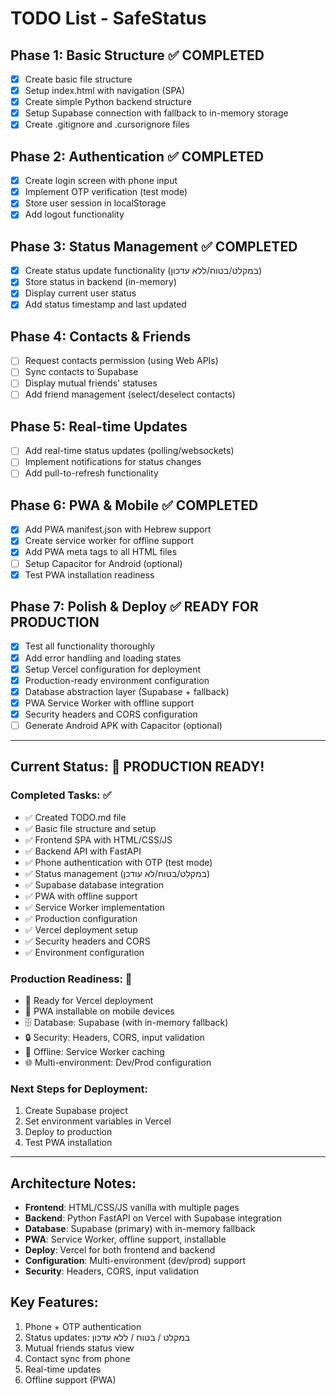 # TODO List - SafeStatus

## Phase 1: Basic Structure ✅ COMPLETED
- [x] Create basic file structure
- [x] Setup index.html with navigation (SPA)
- [x] Create simple Python backend structure  
- [x] Setup Supabase connection with fallback to in-memory storage
- [x] Create .gitignore and .cursorignore files

## Phase 2: Authentication ✅ COMPLETED
- [x] Create login screen with phone input
- [x] Implement OTP verification (test mode)
- [x] Store user session in localStorage
- [x] Add logout functionality

## Phase 3: Status Management ✅ COMPLETED
- [x] Create status update functionality (במקלט/בטוח/ללא עדכון)
- [x] Store status in backend (in-memory)
- [x] Display current user status
- [x] Add status timestamp and last updated

## Phase 4: Contacts & Friends
- [ ] Request contacts permission (using Web APIs)
- [ ] Sync contacts to Supabase
- [ ] Display mutual friends' statuses
- [ ] Add friend management (select/deselect contacts)

## Phase 5: Real-time Updates
- [ ] Add real-time status updates (polling/websockets)
- [ ] Implement notifications for status changes
- [ ] Add pull-to-refresh functionality

## Phase 6: PWA & Mobile ✅ COMPLETED
- [x] Add PWA manifest.json with Hebrew support
- [x] Create service worker for offline support
- [x] Add PWA meta tags to all HTML files
- [ ] Setup Capacitor for Android (optional)
- [x] Test PWA installation readiness

## Phase 7: Polish & Deploy ✅ READY FOR PRODUCTION
- [x] Test all functionality thoroughly
- [x] Add error handling and loading states
- [x] Setup Vercel configuration for deployment
- [x] Production-ready environment configuration
- [x] Database abstraction layer (Supabase + fallback)
- [x] PWA Service Worker with offline support
- [x] Security headers and CORS configuration
- [ ] Generate Android APK with Capacitor (optional)

---

## Current Status: 🚀 PRODUCTION READY!

### Completed Tasks: ✅
- ✅ Created TODO.md file
- ✅ Basic file structure and setup
- ✅ Frontend SPA with HTML/CSS/JS
- ✅ Backend API with FastAPI
- ✅ Phone authentication with OTP (test mode)
- ✅ Status management (במקלט/בטוח/לא עודכן)
- ✅ Supabase database integration
- ✅ PWA with offline support
- ✅ Service Worker implementation
- ✅ Production configuration
- ✅ Vercel deployment setup
- ✅ Security headers and CORS
- ✅ Environment configuration

### Production Readiness: 🎯
- 🚀 Ready for Vercel deployment
- 📱 PWA installable on mobile devices
- 🗄️ Database: Supabase (with in-memory fallback)
- 🔒 Security: Headers, CORS, input validation
- 📴 Offline: Service Worker caching
- 🌐 Multi-environment: Dev/Prod configuration

### Next Steps for Deployment:
1. Create Supabase project
2. Set environment variables in Vercel
3. Deploy to production
4. Test PWA installation

---

## Architecture Notes:
- **Frontend**: HTML/CSS/JS vanilla with multiple pages
- **Backend**: Python FastAPI on Vercel with Supabase integration
- **Database**: Supabase (primary) with in-memory fallback
- **PWA**: Service Worker, offline support, installable
- **Deploy**: Vercel for both frontend and backend
- **Configuration**: Multi-environment (dev/prod) support
- **Security**: Headers, CORS, input validation

## Key Features:
1. Phone + OTP authentication
2. Status updates: במקלט / בטוח / ללא עדכון
3. Mutual friends status view
4. Contact sync from phone
5. Real-time updates
6. Offline support (PWA) 